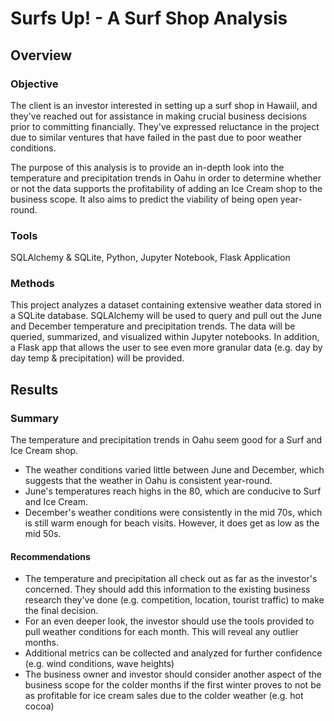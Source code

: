 # Surfs Up! - A Surf Shop Analysis

## Overview
### Objective
The client is an investor interested in setting up a surf shop in Hawaiil, and they've reached out for assistance in making crucial business decisions prior to committing financially. They've expressed reluctance in the project due to similar ventures that have failed in the past due to poor weather conditions.

The purpose of this analysis is to provide an in-depth look into the temperature and precipitation trends in Oahu in order to determine whether or not the data supports the profitability of adding an Ice Cream shop to the business scope. It also aims to predict the viability of being open year-round. 

### Tools
SQLAlchemy & SQLite, Python, Jupyter Notebook, Flask Application

### Methods
This project analyzes a dataset containing extensive weather data stored in a SQLite database. SQLAlchemy will be used to query and pull out the June and December temperature and precipitation trends. The data will be queried, summarized, and visualized within Jupyter notebooks. In addition, a Flask app that allows the user to see even more granular data (e.g. day by day temp & precipitation) will be provided.

## Results
### Summary
The temperature and precipitation trends in Oahu seem good for a Surf and Ice Cream shop. 
- The weather conditions varied little between June and December, which suggests that the weather in Oahu is consistent year-round. 
- June's temperatures reach highs in the 80, which are conducive to Surf and Ice Cream.
- December's weather conditions were consistently in the mid 70s, which is still warm enough for beach visits. However, it does get as low as the mid 50s.
#### Recommendations
- The temperature and precipitation all check out as far as the investor's concerned. They should add this information to the existing business research they've done (e.g. competition, location, tourist traffic) to make the final decision.
- For an even deeper look, the investor should use the tools provided to pull weather conditions for each month. This will reveal any outlier months. 
- Additional metrics can be collected and analyzed for further confidence (e.g. wind conditions, wave heights)
- The business owner and investor should consider another aspect of the business scope for the colder months if the first winter proves to not be as profitable for ice cream sales due to the colder weather (e.g. hot cocoa)
